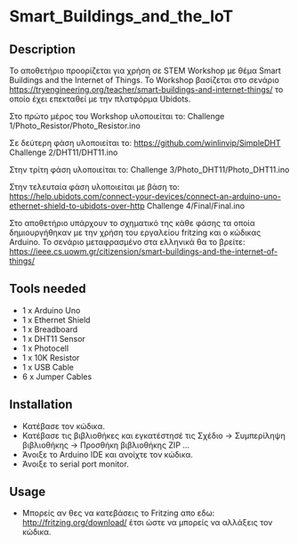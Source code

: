 # Smart_Buildings_and_the_IoT

## Description
Το αποθετήριο προορίζεται για χρήση σε STEM Workshop με θέμα Smart Buildings and the Internet of Things. Το Workshop βασίζεται στο σενάριο https://tryengineering.org/teacher/smart-buildings-and-internet-things/ το οποίο έχει επεκταθεί με την πλατφόρμα Ubidots. 

Στο πρώτο μέρος του Workshop υλοποιείται το:
Challenge 1/Photo_Resistor/Photo_Resistor.ino

Σε δεύτερη φάση υλοποιείται το:
https://github.com/winlinvip/SimpleDHT 
Challenge 2/DHT11/DHT11.ino

Στην τρίτη φάση υλοποιείται το:
Challenge 3/Photo_DHT11/Photo_DHT11.ino

Στην τελευταία φάση υλοποιείται με βάση το:
https://help.ubidots.com/connect-your-devices/connect-an-arduino-uno-ethernet-shield-to-ubidots-over-http
Challenge 4/Final/Final.ino

Στο αποθετήριο υπάρχουν το σχηματικό της κάθε φάσης τα οποία δημιουργήθηκαν με την χρήση του εργαλείου fritzing και ο κώδικας Arduino. Το σενάριο μεταφρασμένο στα ελληνικά θα το βρείτε: https://ieee.cs.uowm.gr/citizension/smart-buildings-and-the-internet-of-things/

## Tools needed
- 1 x Arduino Uno
- 1 x Ethernet Shield
- 1 x Breadboard 
- 1 x DHT11 Sensor
- 1 x Photocell
- 1 x 10K Resistor
- 1 x USB Cable
- 6 x Jumper Cables 

## Installation 
- Κατέβασε τον κώδικα.
- Κατέβασε τις βιβλιοθήκες και εγκατέστησέ τις Σχέδιο -> Συμπερίληψη βιβλιοθήκης -> Προσθήκη βιβλιοθήκης ZIP ...
- Άνοιξε το  Arduino IDE και ανοίχτε τον κώδικα.
- Άνοιξε το serial port monitor.

## Usage
- Μπορείς αν θες να κατεβάσεις το Fritzing απο εδω: http://fritzing.org/download/ έτσι ώστε να μπορείς να αλλάξεις τον κώδικα.
